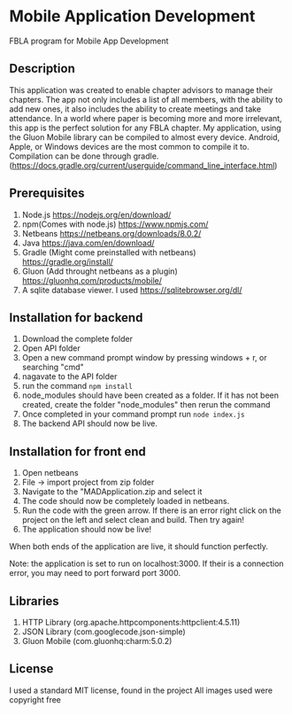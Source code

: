 # Mobile Application Development
FBLA program for Mobile App Development

## Description
This application was created to enable chapter advisors to manage their chapters.  The app not only includes a list of all members, with the ability to add new ones, it also includes the ability to create meetings and take attendance.  In a world where paper is becoming more and more irrelevant, this app is the perfect solution for any FBLA chapter.  My application, using the Gluon Mobile library can be compiled to almost every device.  Android, Apple, or Windows devices are the most common to compile it to.  Compilation can be done through gradle. (https://docs.gradle.org/current/userguide/command_line_interface.html) 

## Prerequisites
1.  Node.js https://nodejs.org/en/download/
2.  npm(Comes with node.js) https://www.npmjs.com/
3.  Netbeans https://netbeans.org/downloads/8.0.2/
4.  Java https://java.com/en/download/
5.  Gradle (Might come preinstalled with netbeans) https://gradle.org/install/
6.  Gluon (Add throught netbeans as a plugin) https://gluonhq.com/products/mobile/
7.  A sqlite database viewer.  I used https://sqlitebrowser.org/dl/

## Installation for backend
1.  Download the complete folder
2.  Open API folder
3.  Open a new command prompt window by pressing windows + r, or searching "cmd"
4.  nagavate to the API folder
5.  run the command ```npm install```
6.  node_modules should have been created as a folder.  If it has not been created, create the folder "node_modules" then rerun the command
7.  Once completed in your command prompt run ```node index.js```
8.  The backend API should now be live.

## Installation for front end

1.  Open netbeans
2.  File -> import project from zip folder
3.  Navigate to the "MADApplication.zip and select it
4.  The code should now be completely loaded in netbeans.
5.  Run the code with the green arrow.  If there is an error right click on the project on the left and select clean and build.  Then try again!
6.  The application should now be live!

When both ends of the application are live, it should function perfectly.

Note: the application is set to run on localhost:3000.  If their is a connection error, you may need to port forward port 3000.
## Libraries
1.  HTTP Library (org.apache.httpcomponents:httpclient:4.5.11)
2.  JSON Library (com.googlecode.json-simple)
3.  Gluon Mobile (com.gluonhq:charm:5.0.2)
## License
I used a standard MIT license, found in the project
All images used were copyright free
